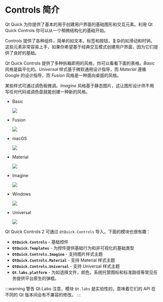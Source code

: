 # Controls 简介

Qt Quick 为你提供了基本的用于创建用户界面的基础图形和交互元素。利用 Qt Quick Controls 你可以从一个稍微结构化的基础开始。

Controls 提供了各种组件，简单的如文本，标签和按钮，复杂的如滑动和时钟。这些元素非常容易上手，如果你希望基于经典交互模式创建用户界面，因为它们提供了良好的基础。

Qt Quick Controls 提供了多种拆箱即用的风格，你可以看看下面的表格。*Basic* 风格是扁平化的。*Universal* 样式基于微软通用设计指导，而 *Material* 遵循 Google 的设计指导，而 *Fusion* 风格是一种面向桌面的风格。

某些样式可通过调色板微调。*Imagine* 风格基于静态图片，这让图形设计师不用写任何代码或调色盘就能创建一种新的风格。

* Basic
    
    ![](./assets/style-basic.png)

* Fusion

    ![](././assets/style-fusion.png)

* macOS

    ![](././assets/style-imagine.png)

* Material

    ![](././assets/style-material.png)

* Imagine

    ![](././assets/style-imagine.png)

* Windows

    ![](././assets/style-imagine.png)
    
* Universal
    
    ![](./assets/style-universal.png)

Qt Quick Controls 2 可通过 `QtQuick.Controls` 导入。下面的模块也很有趣：

* **`QtQuick.Controls`** - 基础控件
* **`QtQuick.Templates`** - 为控件提供基础行为和非可视化的基础类型
* **`QtQuick.Controls.Imagine`** - 支持图片样式主题
* **`QtQuick.Controls.Material`** - 支持 Material 样式主题
* **`QtQuick.Controls.Universal`** - 支持 Universal 样式主题
* **`Qt.labs.platform`** - 为如选择文件，颜色，系统托管图标和标准路径等常见任务提供平台原生的弹框。

:::warning 警告 Qt.Labs
注意，模块 `Qt.labs` 是实验性的，意味着它们的 API 在不同的 Qt 版本间会有不兼容的修改。
:::

